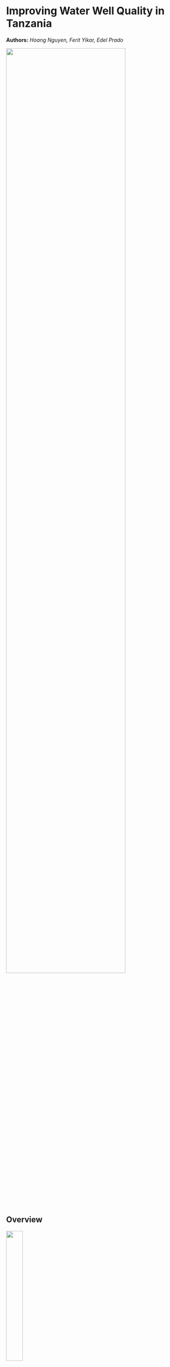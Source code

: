 # **Improving Water Well Quality in Tanzania**

**Authors:** _Hoang Nguyen, Ferit Yikar, Edel Prado_

<img src="images\cover.png" width=80%>

## Overview

<img src="images\UNICEF.png" width=30%>

## Business Problem

We are working with UNICEF to increase people`s water access in Tanzania. First we will identify status of current wells and plan to fix necessary wells as well as build new wells where needed. There are a lot of water wells in Tanzania. About half of them are either non-functional or needs repairing. We need to come up with a model that gives us the status of the wells. Using this model we can identify which wells need to be repaired. 

<img src="images\drivendata.png" width=50%>

***
## Data
We have a data from 59.400 water wells on which we made our model. This data consists of various specifications such as who built the well, where is the well located, when it was built and what is the quality/quantity of the water. We are trying to understand if we can predict the status of the well from these specifications. We then compare our best model to another data of 1111 wells to which we do not know the status of the wells. With this we can see how succesful our model is when predicting unseen data.

***
## Methods
This project uses various models to understand how our parameters affect the status of the wells. We built pipelines using knn model, decision tree model, random forest model, bagging model etc. and since our data was not equally distributed between functional, non-functional and needs repair wells we used SMOTE to create dummy rows that will result in a data set with equal ratios to each status. We compared the scores we get from different models to find the best one.
***
## Results


### Relationships of Features and Well Status
Our first step was to take a look at the relationships with well status within the dataset.


### Model
We ran more than 15 models to find the best model that predicts the well status. Although we had models that were more than 99% correct they did not show the same success on the unseen data. In order to prevent this overfitting we ran more models and built a model that shows similar results on both train and test data. Our best model (Bagging 500) predicted the unseen test data with a score of 81.10% in the Driven Data competition. The competition is going on for 7 years now and the best score is 82.94% 

<img src="images\Skylar_model.png" width=65%><br>

### Features of a Water Well
Our next process was to look at how much effect each feature has on the water well. We ran permutaion importance on our model to see how important our features are. Location of the well is by far the most important one, we will talk about location later. Another important aspect was the type of the waterpoint. For wells with long lifetime we recommend either using standpipes or hand-pump pipes based on where the well is located. If the water source of a well is higher, meaning well can use the gravity for extraction we recommend standpipes, if this is not possible hand-pump pipes are the best option.

<img src="images\Permutation_Feature_Importance.png" width=80%><br>
<img src="images\WaterPoint_Type.png" width=80%><br>
<img src="images\Extraction_Type_Class.png" width=80%><br>

### Location, Location, Location

We used our model and specifications to map how the wells are distributed in Tanzania. We than adjusted our findings for population to see how many wells are available per capita in different regions of Tanzania as well as how many non-functional wells. We used these maps to identify areas with low functional density and high non-functional and needs repair density. These areas are our first focus because there is need for wells in these regions and the wells have not been taken care of causing non-functional/functional ratio to increase.

Here you can see the status of wells based on what year they were built.


Functional Wells That Need Repair

<img src="images\functional_repair_well.PNG" width=80%>

Functional Wells

<img src="images\functional_well.PNG" width=80%><br>

Non-Functional Wells

<img src="images\non_functional.PNG" width=80%>


***
## Conclusion
This analysis gives us three recommendations for our Pump It Up prejoct:
- <u> How we can identify status of the wells in Tanzania? </u>
    - We can use our model which is 81% accurate on unseen data.
<br><br>

- <u>What features are most important when building new wells?</u>
    - We recommend UNICEF to build either standpipes that work with gravity or hand-pump pipes. Any other motor based pump will not have a long life.
<br><br>
- <u>Which areas should UNICEF focus on in this project?</u>
    - The circled areas on the map have high non-functional or needs repair wells and low functional wells. These areas should be our first concern.

***
## Next Steps
Further analyses could result with additional insights to further improve our recommendations:

- <u> We can improve our model? </u>
    - We ran into issues with computational power. There are other more complicated models that can be explored. With better computational power we can run more models to see if we can improve our results.
<br><br>
- <u> How non-functional are the welss? </u>
    - We can anayze non-functional wells to see which can be rebuilt nad which are gone for good.
<br><br>
- <u> We can use census changes to see how the need for wells change from region to region.[]
<br><br>
- <u>Plan for the future.</u>
    - Population of Tanzania has been increasing rapidly for a while now. Instead of only planning for today we can get future prediction data for census and plan ahaed.
<br><br>
- <u>Analyze the problem.</u>
    - We can analyze the non-functional wells to see what went wrong. Get more data on the quantity of water to figure out why wells are becoming dry.


***
## For More Information
Please review our full analysis in our [Jupyter Notebook](./Main.ipynb) or our [presentation]().

For any additional questions, please contact

<img src="images\Hoang.png" width=10%> Hoang Nguyen: hvnguyen90@gmail.com <br />

<img src="images\ferit.png" width=10%> Ferit Yikar: yikarferit@gmail.com <br />

<img src="images\eddie.png" width=10%> Edel Prado: edel.prado.jr@gmail.com <br />


## Repository Structure

```
├── README.md                           
├── Main.ipynb   
├── Presentation.pdf 
├── notebooks  
├── data                                
└── images 
```
